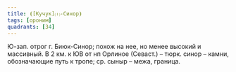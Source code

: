 ```yaml
---
title: ⦗[Кучук]⒯-Синор⦘
tags: [ороним]
quadrants: [З4]
---
```


Ю-зап. отрог г. Биюк-Синор; похож на нее, но менее высокий и массивный. В 2 км.
к ЮВ от нп Орлиное (Севаст.) – тюрк. синор – камни, обозначающие путь к тропе;
ср. сыныр – межа, граница.
